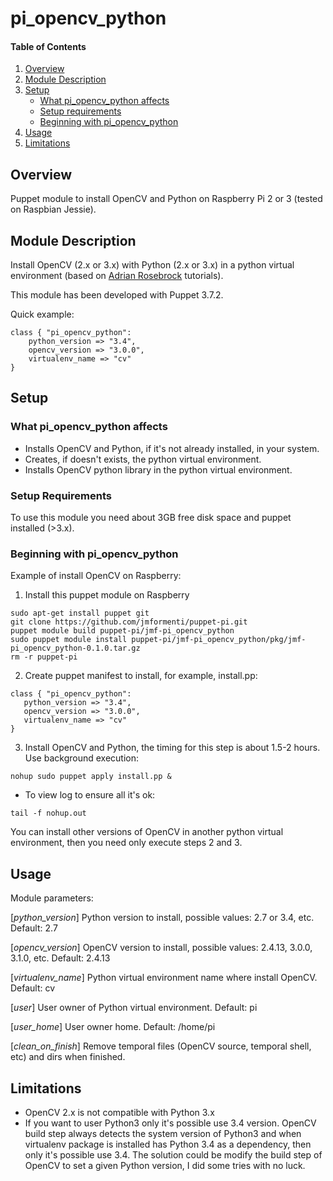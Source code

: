 # pi_opencv_python

#### Table of Contents

1. [Overview](#overview)
2. [Module Description ](#module-description)
3. [Setup](#setup)
    * [What pi_opencv_python affects](#what-pi_opencv_python-affects)
    * [Setup requirements](#setup-requirements)
    * [Beginning with pi_opencv_python](#beginning-with-pi_opencv_python)
4. [Usage](#usage)
5. [Limitations](#limitations)

## Overview

Puppet module to install OpenCV and Python on Raspberry Pi 2 or 3 (tested on Raspbian Jessie).

## Module Description

Install OpenCV (2.x or 3.x) with Python (2.x or 3.x) in a python virtual environment (based on [Adrian Rosebrock](http://www.pyimagesearch.com/2016/04/18/install-guide-raspberry-pi-3-raspbian-jessie-opencv-3/) tutorials).

This module has been developed with Puppet 3.7.2.

Quick example:
```
class { "pi_opencv_python":
	python_version => "3.4",
	opencv_version => "3.0.0",
	virtualenv_name => "cv"
}
```

## Setup

### What pi_opencv_python affects

* Installs OpenCV and Python, if it's not already installed, in your system.
* Creates, if doesn't exists, the python virtual environment.
* Installs OpenCV python library in the python virtual environment.

### Setup Requirements

To use this module you need about 3GB free disk space and puppet installed (>3.x).

### Beginning with pi_opencv_python

Example of install OpenCV on Raspberry:

1. Install this puppet module on Raspberry

 ```
 sudo apt-get install puppet git
 git clone https://github.com/jmformenti/puppet-pi.git
 puppet module build puppet-pi/jmf-pi_opencv_python
 sudo puppet module install puppet-pi/jmf-pi_opencv_python/pkg/jmf-pi_opencv_python-0.1.0.tar.gz
 rm -r puppet-pi
 ```

2. Create puppet manifest to install, for example, install.pp:

 ```
 class { "pi_opencv_python":
 	python_version => "3.4",
 	opencv_version => "3.0.0",
 	virtualenv_name => "cv"
 }
 ```

3. Install OpenCV and Python, the timing for this step is about 1.5-2 hours. Use background execution:

 ```
 nohup sudo puppet apply install.pp &
 ```
 * To view log to ensure all it's ok:
 ```
 tail -f nohup.out
 ```

You can install other versions of OpenCV in another python virtual environment, then you need only execute steps 2 and 3.

## Usage

Module parameters:

[*python_version*]
   Python version to install, possible values: 2.7 or 3.4, etc. Default: 2.7

[*opencv_version*]
   OpenCV version to install, possible values: 2.4.13, 3.0.0, 3.1.0, etc. Default: 2.4.13

[*virtualenv_name*]
   Python virtual environment name where install OpenCV. Default: cv

[*user*]
   User owner of Python virtual environment. Default: pi

[*user_home*]
   User owner home. Default: /home/pi

[*clean_on_finish*]
   Remove temporal files (OpenCV source, temporal shell, etc) and dirs when finished.

## Limitations

* OpenCV 2.x is not compatible with Python 3.x
* If you want to user Python3 only it's possible use 3.4 version. OpenCV build step always detects the system version of Python3 and when virtualenv package is installed has Python 3.4 as a dependency, then only it's possible use 3.4.
  The solution could be modify the build step of OpenCV to set a given Python version, I did some tries with no luck.

